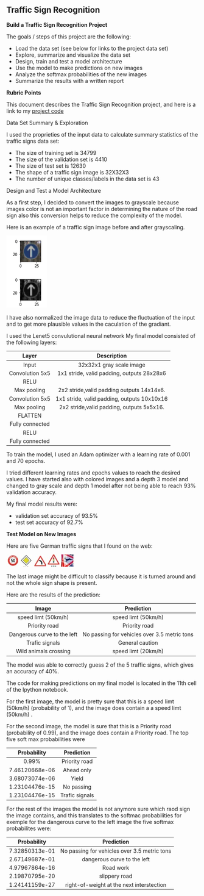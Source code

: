  
[//]: # (Image References)
[image1]:./color_gray.png
[image2]:./sign_2.jpg
[image3]:./sign_12.jpg
[image4]:./sign_20.jpg
[image5]:./sign_26.jpg
[image6]:./sign_31.jpg

**Traffic Sign Recognition**
---

**Build a Traffic Sign Recognition Project**

The goals / steps of this project are the following:
* Load the data set (see below for links to the project data set)
* Explore, summarize and visualize the data set
* Design, train and test a model architecture
* Use the model to make predictions on new images
* Analyze the softmax probabilities of the new images
* Summarize the results with a written report


**Rubric Points**

This document describes the Traffic Sign Recognition project, and here is a link to my [project code](https://github.com/Walpro/CarND-Traffic-Sign-Classifier/blob/master/Traffic_Sign_Classifier.ipynb)

Data Set Summary & Exploration


I used the proprieties of the input data to calculate summary statistics of the traffic
signs data set:

* The size of training set is 34799
* The size of the validation set is 4410
* The size of test set is 12630
* The shape of a traffic sign image is 32X32X3
* The number of unique classes/labels in the data set is 43

Design and Test a Model Architecture

As a first step, I decided to convert the images to grayscale because images color is not an important
factor in determining the nature of the road sign also this conversion helps to reduce
the complexity of the model.

Here is an example of a traffic sign image before and after grayscaling.

![color to gray_scale][image1]

I have also normalized the image data to reduce the fluctuation of the input
and to get more plausible values in the caculation of the gradiant.

I used the Lenet5 convulutional neural network 
My final model consisted of the following layers:

| Layer         		|     Description	        					| 
|:---------------------:|:---------------------------------------------:| 
| Input         		| 32x32x1 gray scale image   							| 
| Convolution 5x5     	| 1x1 stride, valid padding, outputs  28x28x6 	|
| RELU					|												|
| Max pooling	      	| 2x2 stride,valid padding  outputs 14x14x6.				|
| Convolution 5x5	    |  1x1 stride, valid padding, outputs  10x10x16     									|
| Max pooling	      	| 2x2 stride,valid padding,  outputs 5x5x16.				|
| FLATTEN				|												|
| Fully connected		|      									|
|  RELU					|												|
|Fully connected		|      									|


To train the model, I used an Adam optimizer with a learning rate of  0.001 and 70 epochs.

I tried different learning rates and epochs values to reach the desired values.
I have started also with colored images and a depth 3 model and changed to gray scale and 
depth 1 model after not being able to reach 93% validation accuracy.

My final model results were:
* validation set accuracy of 93.5% 
* test set accuracy of 92.7%
 
**Test Model on New Images**

Here are five German traffic signs that I found on the web:

![alt text][image2] ![alt text][image3] ![alt text][image4] 
![alt text][image5] ![alt text][image6]

The last image might be difficult to classify because it is turned around 
and not the whole sign shape is present.

Here are the results of the prediction:

| Image			        |     Prediction	        					| 
|:---------------------:|:---------------------------------------------:| 
| speed limt (50km/h)      		| speed limt (50km/h)   									| 
| Priority road     			| Priority road 									|
| Dangerous curve to the left					| No passing for vehicles over 3.5 metric tons											|
| Trafic signals      		| General caution					 				|
| Wild animals crossing			| speed limt (20km/h)      							|


The model was able to correctly guess 2 of the 5 traffic signs, which gives an accuracy of 40%.

The code for making predictions on my final model is located in the 11th cell of the Ipython notebook.

For the first image, the model is pretty sure that this is a speed limt (50km/h) (probability of 1), and the image does contain a a speed limt (50km/h) . 

For the second image, the model is sure that this is a Priority road (probability of 0.99), and the image does contain a Priority road. The top five soft max probabilities were

| Probability         	|     Prediction	        					| 
|:---------------------:|:---------------------------------------------:| 
| 0.99%       			| Priority road								| 
|  7.46120668e-06    				| Ahead only									|
| 3.68073074e-06 					| Yield											|
| 1.23104476e-15      			| No passing		 				|
| 1.23104476e-15			    |  Trafic signals      							|

For the rest of the images the model is not anymore sure which raod sign the image contains, and this translates to the softmac probabilities for exemple for the dangerous curve to the left	image the five softmax probabilites were:

| Probability         	|     Prediction	        					| 
|:---------------------:|:---------------------------------------------:| 
| 7.32850313e-01       			| No passing for vehicles over 3.5 metric tons									| 
| 2.67149687e-01   				| dangerous curve to the left							|
| 4.97967864e-16 					| Road work											|
| 2.19870795e-20      			| slippery road	 				|
| 1.24141159e-27	    |  right-of-weight at the next interstection      							|

